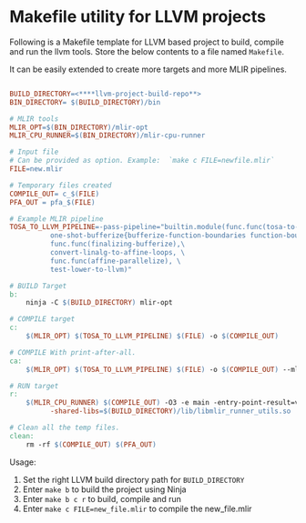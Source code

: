 # Makefile utility for LLVM projects

Following is a Makefile template for LLVM based project to build, compile and run the llvm tools. Store the below contents to a file named `Makefile`. 

It can be easily extended to create more targets and more MLIR pipelines.

```Makefile

BUILD_DIRECTORY=<****llvm-project-build-repo**>
BIN_DIRECTORY= $(BUILD_DIRECTORY)/bin

# MLIR tools
MLIR_OPT=$(BIN_DIRECTORY)/mlir-opt
MLIR_CPU_RUNNER=$(BIN_DIRECTORY)/mlir-cpu-runner

# Input file
# Can be provided as option. Example:  `make c FILE=newfile.mlir`
FILE=new.mlir

# Temporary files created
COMPILE_OUT= c_$(FILE)
PFA_OUT = pfa_$(FILE)

# Example MLIR pipeline
TOSA_TO_LLVM_PIPELINE=-pass-pipeline="builtin.module(func.func(tosa-to-linalg),\
          one-shot-bufferize{bufferize-function-boundaries function-boundary-type-conversion=identity-layout-map},\
          func.func(finalizing-bufferize),\
          convert-linalg-to-affine-loops, \
          func.func(affine-parallelize), \
          test-lower-to-llvm)"

# BUILD Target
b:
	ninja -C $(BUILD_DIRECTORY) mlir-opt

# COMPILE target
c:
	$(MLIR_OPT) $(TOSA_TO_LLVM_PIPELINE) $(FILE) -o $(COMPILE_OUT)

# COMPILE With print-after-all.
ca:
	$(MLIR_OPT) $(TOSA_TO_LLVM_PIPELINE) $(FILE) -o $(COMPILE_OUT) --mlir-print-ir-after-all 2> $(PFA_OUT)

# RUN target
r:
	$(MLIR_CPU_RUNNER) $(COMPILE_OUT) -O3 -e main -entry-point-result=void \
          -shared-libs=$(BUILD_DIRECTORY)/lib/libmlir_runner_utils.so

# Clean all the temp files.
clean:
	rm -rf $(COMPILE_OUT) $(PFA_OUT)

```

Usage:
1. Set the right LLVM build directory path for `BUILD_DIRECTORY`
1. Enter `make b` to build the project using Ninja
2. Enter `make b c r` to build, compile and run
3. Enter `make c FILE=new_file.mlir` to compile the new_file.mlir
